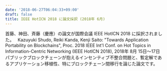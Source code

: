 ```yaml
---
date: '2018-06-27T06:04:33+09:00'
draft: false
title: IEEE HotICN 2018 に論文採択 (2018年 6月)
---
```


首藤、神田、斉藤（慶應）の論文が国際会議 IEEE HotICN 2018 に採択されました。   Kazuyuki Shudo, Reiki Kanda, Kenji Saito: "Towards Application Portability on Blockchains", Proc. 2018 IEEE Int'l Conf. on Hot Topics in Information-Centric Networking (IEEE HotICN 2018), 2018年 8月 15日〜17日   パブリックブロックチェーンが抱えるインセンティブ不整合問題と、暫定解であるアプリケーション移植性、特にブロックチェーン間移行を論じた論文です。